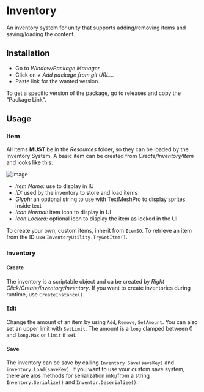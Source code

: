 # Inventory
An inventory system for unity that supports adding/removing items and saving/loading the content.

## Installation

- Go to *Window/Package Manager*
- Click on *+ Add package from git URL...*
- Paste link for the wanted version.

To get a specific version of the package, go to releases and copy the "Package Link".

## Usage

### Item

All items **MUST** be in the *Resources* folder, so they can be loaded by the Inventory System.
A basic item can be created from *Create/Inventory/Item* and looks like this:

![image](https://user-images.githubusercontent.com/43440044/151854024-6c86c3a6-7dfd-4949-942f-7a2a81c89a64.png)

- *Item Name:* use to display in IU
- *ID:* used by the inventory to store and load items
- *Glyph:* an optional string to use with TextMeshPro to display sprites inside text
- *Icon Normal:* item icon to display in UI
- *Icon Locked:* optional icon to display the item as locked in the UI

To create your own, custom items, inherit from `ItemSO`.
To retrieve an item from the ID use `InventoryUtility.TryGetItem()`.

### Inventory

#### Create
The inventory is a scriptable object and ca be created by *Right Click/Create/Inventory/Inventory*.
If you want to create inventories during runtime, use `CreateInstance()`.

#### Edit
Change the amount of an item by using `Add`, `Remove`, `SetAmount`.
You can also set an upper limit with `SetLimit`. The amount is a `long` clamped between 0 and `long.Max` or `limit` if set.

#### Save
The inventory can be save by calling ```Inventory.Save(saveKey)``` and ```inventory.Load(saveKey)```. If you want to use your custom save system, there are alos methods for serialization into/from a string  ```Inventory.Serialize()``` and ```Inventor.Deserialize()```.
